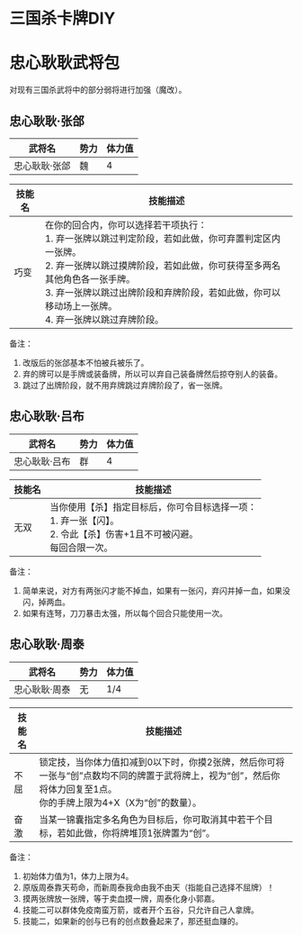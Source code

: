 # 三国杀卡牌DIY

# 忠心耿耿武将包

对现有三国杀武将中的部分弱将进行加强（魔改）。

## 忠心耿耿·张郃

| 武将名        | 势力 | 体力值 |
| ------------- | ---- | ------ |
| 忠心耿耿·张郃 | 魏   | 4      |

| 技能名 | 技能描述   |
| ------ | ---------- |
| 巧变   | 在你的回合内，你可以选择若干项执行：<br>1. 弃一张牌以跳过判定阶段，若如此做，你可弃置判定区内一张牌。<br>2. 弃一张牌以跳过摸牌阶段，若如此做，你可获得至多两名其他角色各一张手牌。<br>3. 弃一张牌以跳过出牌阶段和弃牌阶段，若如此做，你可以移动场上一张牌。<br>4. 弃一张牌以跳过弃牌阶段。 |

备注：

1. 改版后的张郃基本不怕被兵被乐了。
2. 弃的牌可以是手牌或装备牌，所以可以弃自己装备牌然后掠夺别人的装备。
3. 跳过了出牌阶段，就不用弃牌跳过弃牌阶段了，省一张牌。

## 忠心耿耿·吕布

| 武将名        | 势力 | 体力值 |
| ------------- | ---- | ------ |
| 忠心耿耿·吕布 | 群   | 4      |

| 技能名 | 技能描述                                                     |
| ------ | ------------------------------------------------------------ |
| 无双   | 当你使用【杀】指定目标后，你可令目标选择一项：<br>1. 弃一张【闪】。<br>2. 令此【杀】伤害+1且不可被闪避。<br>每回合限一次。 |

备注：

1. 简单来说，对方有两张闪才能不掉血，如果有一张闪，弃闪并掉一血，如果没闪，掉两血。
2. 如果有连弩，刀刀暴击太强，所以每个回合只能使用一次。

## 忠心耿耿·周泰

| 武将名        | 势力 | 体力值 |
| ------------- | ---- | ------ |
| 忠心耿耿·周泰 | 无   | 1/4    |

| 技能名 | 技能描述                                                     |
| ------ | ------------------------------------------------------------ |
| 不屈   | 锁定技，当你体力值扣减到0以下时，你摸2张牌，然后你可将一张与“创”点数均不同的牌置于武将牌上，视为“创”，然后你将体力回复至1点。<br>你的手牌上限为4+X（X为“创”的数量）。 |
| 奋激   | 当某一锦囊指定多名角色为目标后，你可取消其中若干个目标，若如此做，你将牌堆顶1张牌置为“创”。 |

备注：

1. 初始体力值为1，体力上限为4。
2. 原版周泰靠天苟命，而新周泰我命由我不由天（指能自己选择不屈牌）！
3. 摸两张牌放一张牌，等于卖血摸一牌，周泰化身小郭嘉。
4. 技能二可以群体免疫南蛮万箭，或者开个五谷，只允许自己人拿牌。
5. 技能二，如果新的创与已有的创点数叠起来了，那还挺血赚的。
